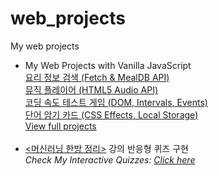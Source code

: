 # web_projects
My web projects

<ul>
<li>
My Web Projects with Vanilla JavaScript<br></li>
        <a href="https://philgineer.github.io/web_projects/vanilla_javascript_projects/08.%20Meal%20Finder%20(Fetch%20%26%20MealDB%20API)">요리 정보 검색 (Fetch & MealDB API)</a><br/>
        <a href="https://philgineer.github.io/web_projects/vanilla_javascript_projects/10.%20Music%20Player%20(HTML5%20Audio%20API)">뮤직 플레이어 (HTML5 Audio API)</a><br/>
        <a href="https://philgineer.github.io/web_projects/vanilla_javascript_projects/12.%20Typing%20Game%20(DOM%2C%20Intervals%2C%20Events)">코딩 속도 테스트 게임 (DOM, Intervals, Events)</a><br/>
        <a href="https://philgineer.github.io/web_projects/vanilla_javascript_projects/14.%20Memory%20Cards%20(CSS%20Effects%2C%20Local%20Storage)">단어 암기 카드 (CSS Effects, Local Storage)</a><br/>
  <a href='https://philgineer.github.io/web_projects/vanilla_javascript_projects'>View full projects</a><br/><br/>

<li><a href='https://www.philgineer.com/p/blog-page.html'><머신러닝 한방 정리></a> 강의 반응형 퀴즈 구현<br>
  <i>Check My Interactive Quizzes: <a href='https://philgineer.github.io/web_projects/'>Click here</a> </i></li>
